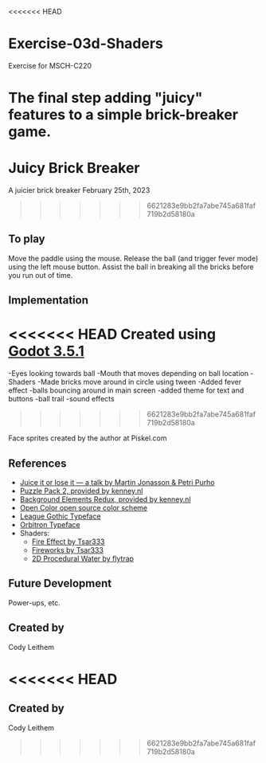 <<<<<<< HEAD
# Exercise-03d-Shaders

Exercise for MSCH-C220

The final step adding "juicy" features to a simple brick-breaker game.
=======
# Juicy Brick Breaker

A juicier brick breaker
February 25th, 2023


>>>>>>> 6621283e9bb2fa7abe745a681faf719b2d58180a

## To play

Move the paddle using the mouse. Release the ball (and trigger fever mode) using the left mouse button. Assist the ball in breaking all the bricks before you run out of time.

## Implementation

<<<<<<< HEAD
Created using [Godot 3.5.1](https://godotengine.org/download)
=======
-Eyes looking towards ball
-Mouth that moves depending on ball location
-Shaders
-Made bricks move around in circle using tween
-Added fever effect
-balls bouncing around in main screen
-added theme for text and buttons
-ball trail
-sound effects

>>>>>>> 6621283e9bb2fa7abe745a681faf719b2d58180a

Face sprites created by the author at Piskel.com

## References
 * [Juice it or lose it — a talk by Martin Jonasson & Petri Purho](https://www.youtube.com/watch?v=Fy0aCDmgnxg)
 * [Puzzle Pack 2, provided by kenney.nl](https://kenney.nl/assets/puzzle-pack-2)
 * [Background Elements Redux, provided by kenney.nl](https://kenney.nl/assets/background-elements-redux)
 * [Open Color open source color scheme](https://yeun.github.io/open-color/)
 * [League Gothic Typeface](https://www.theleagueofmoveabletype.com/league-gothic)
 * [Orbitron Typeface](https://www.theleagueofmoveabletype.com/orbitron)
 * Shaders:
	 * [Fire Effect by Tsar333](https://godotshaders.com/shader/fire-effect/)
	 * [Fireworks by Tsar333](https://godotshaders.com/shader/fireworks/)
	 * [2D Procedural Water by flytrap](https://godotshaders.com/shader/perlin-procedural-water/)

## Future Development

Power-ups, etc.

## Created by 

Cody Leithem

<<<<<<< HEAD
=======
## Created by
Cody Leithem
>>>>>>> 6621283e9bb2fa7abe745a681faf719b2d58180a
